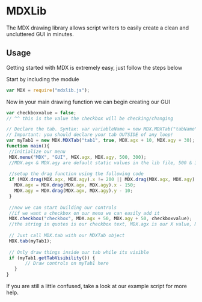 # MDXLib
 The MDX drawing library allows script writers to easily create a clean and uncluttered GUI in minutes.

## Usage
 Getting started with MDX is extremely easy, just follow the steps below
 
 Start by including the module
 ```javascript
 var MDX = require("mdxlib.js");
 ```
 
 Now in your main drawing function we can begin creating our GUI
 ```javascript
 var checkboxvalue = false;
 // ^^ this is the value the checkbox will be checking/changing
 
 // Declare the tab. Syntax: var variableName = new MDX.MDXTab("tabName", boolVisibility, coordX, coordY);
 // Important: you should declare your tab OUTSIDE of any loop!
 var myTab1 = new MDX.MDXTab("tab1", true, MDX.agx + 10, MDX.agy + 30);
 function main(){
  //initialize our menu
  MDX.menu("MDX", "GUI", MGX.agx, MDX.agy, 500, 300);
  //MDX.agx & MDX.agy are default static values in the lib file, 500 & 300 are width & height. It is recommended you use the default MDX values for the drag control to work
  
  //setup the drag function using the following code
  if (MDX.drag(MDX.agx, MDX.agy).x != 200 || MDX.drag(MDX.agx, MDX.agy).y != 200){
    MDX.agx = MDX.drag(MDX.agx, MDX.agy).x - 150;
    MDX.agy = MDX.drag(MDX.agx, MDX.agy).y - 10;
  }
  
  //now we can start building our controls
  //if we want a checkbox on our menu we can easily add it
  MDX.checkbox("checkbox", MDX.agx + 50, MDX.agy + 50, checkboxvalue);
  //the string in quotes is our checkbox text, MDX.agx is our X value, MDX.agy is our Y value, and checkboxvalue is the changing value.
  
  // Just call MDX.tab with our MDXTab object
  MDX.tab(myTab1);
  
  // Only draw things inside our tab while its visible
  if (myTab1.getTabVisibility()) {
        // Draw controls on myTab1 here
    }
 }
 ```
 
 If you are still a little confused, take a look at our example script for more help.
